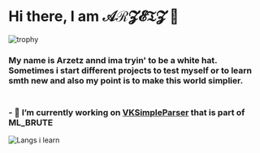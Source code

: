 
# Hi there, I am 𝒜ℛ𝓩𝓔𝔗𝓩 👋
![trophy](https://github-profile-trophy.vercel.app/?username=arzetz&theme=radical&title=-Issues,-Followers,-Reviews)  
### My name is Arzetz annd ima tryin' to be a white hat. Sometimes i start different projects to test myself or to learn smth new and also my point is to make this world simplier. <br><br>
### - 🔭 I’m currently working on [VKSimpleParser](https://github.com/arzetz/VKSimpleParser/) that is part of ML_BRUTE







![Langs i learn](https://github-readme-stats.vercel.app/api/top-langs/?username=arzetz&layout=compact&theme=radical)

